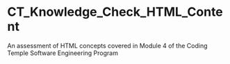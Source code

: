 # CT_Knowledge_Check_HTML_Content
An assessment of HTML concepts covered in Module 4 of the Coding Temple Software Engineering Program
